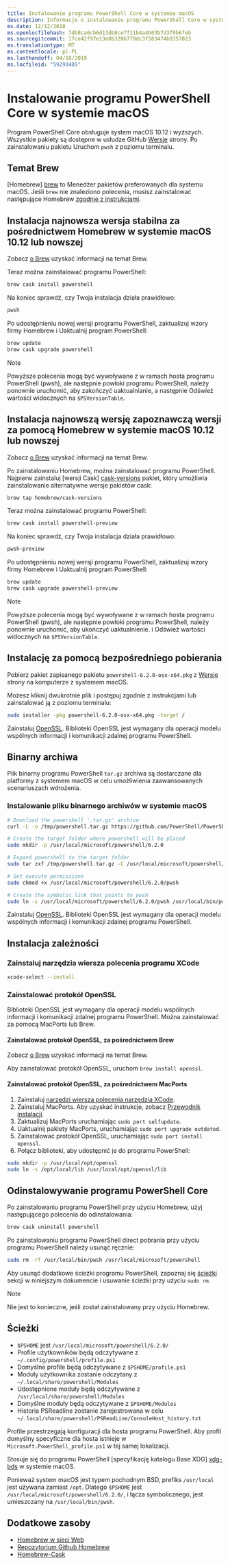 ```yaml
---
title: Instalowanie programu PowerShell Core w systemie macOS
description: Informacje o instalowaniu programu PowerShell Core w systemie macOS
ms.date: 12/12/2018
ms.openlocfilehash: 7db8ca0cb6d13db8ce7f11b4a4b03b7d3f9b6feb
ms.sourcegitcommit: 17ce42f97e13e8b3286779dc3f583474b0357023
ms.translationtype: MT
ms.contentlocale: pl-PL
ms.lasthandoff: 04/18/2019
ms.locfileid: "59293405"
---
```

# <a name="installing-powershell-core-on-macos"></a>Instalowanie programu PowerShell Core w systemie macOS

Program PowerShell Core obsługuje system macOS 10.12 i wyższych.
Wszystkie pakiety są dostępne w usłudze GitHub [Wersje][] strony.
Po zainstalowaniu pakietu Uruchom `pwsh` z poziomu terminalu.

## <a name="about-brew"></a>Temat Brew

[Homebrew] [ brew] to Menedżer pakietów preferowanych dla systemu macOS.
Jeśli `brew` nie znaleziono polecenia, musisz zainstalować następujące Homebrew [zgodnie z instrukcjami][brew].

## <a name="installation-of-latest-stable-release-via-homebrew-on-macos-1012-or-higher"></a>Instalacja najnowsza wersja stabilna za pośrednictwem Homebrew w systemie macOS 10.12 lub nowszej

Zobacz [o Brew](#about-brew) uzyskać informacji na temat Brew.

Teraz można zainstalować programu PowerShell:

```sh
brew cask install powershell
```

Na koniec sprawdź, czy Twoja instalacja działa prawidłowo:

```sh
pwsh
```

Po udostępnieniu nowej wersji programu PowerShell, zaktualizuj wzory firmy Homebrew i Uaktualnij program PowerShell:

```sh
brew update
brew cask upgrade powershell
```

> [!NOTE]
> Powyższe polecenia mogą być wywoływane z w ramach hosta programu PowerShell (pwsh), ale następnie powłoki programu PowerShell, należy ponownie uruchomić, aby zakończyć uaktualnianie, a następnie Odśwież wartości widocznych na `$PSVersionTable`.

[brew]: http://brew.sh/

## <a name="installation-of-latest-preview-release-via-homebrew-on-macos-1012-or-higher"></a>Instalacja najnowszą wersję zapoznawczą wersji za pomocą Homebrew w systemie macOS 10.12 lub nowszej

Zobacz [o Brew](#about-brew) uzyskać informacji na temat Brew.

Po zainstalowaniu Homebrew, można zainstalować programu PowerShell.
Najpierw zainstaluj [wersji Cask] [ cask-versions] pakiet, który umożliwia zainstalowanie alternatywne wersje pakietów cask:

```sh
brew tap homebrew/cask-versions
```

Teraz można zainstalować programu PowerShell:

```sh
brew cask install powershell-preview
```

Na koniec sprawdź, czy Twoja instalacja działa prawidłowo:

```sh
pwsh-preview
```

Po udostępnieniu nowej wersji programu PowerShell, zaktualizuj wzory firmy Homebrew i Uaktualnij program PowerShell:

```sh
brew update
brew cask upgrade powershell-preview
```

> [!NOTE]
> Powyższe polecenia mogą być wywoływane z w ramach hosta programu PowerShell (pwsh), ale następnie powłoki programu PowerShell, należy ponownie uruchomić, aby ukończyć uaktualnienie.
> i Odśwież wartości widocznych na `$PSVersionTable`.

## <a name="installation-via-direct-download"></a>Instalację za pomocą bezpośredniego pobierania

Pobierz pakiet zapisanego pakietu `powershell-6.2.0-osx-x64.pkg`
z [Wersje][] strony na komputerze z systemem macOS.

Możesz kliknij dwukrotnie plik i postępuj zgodnie z instrukcjami lub zainstalować ją z poziomu terminalu:

```sh
sudo installer -pkg powershell-6.2.0-osx-x64.pkg -target /
```

Zainstaluj [OpenSSL](#install-openssl). Biblioteki OpenSSL jest wymagany dla operacji modelu wspólnych informacji i komunikacji zdalnej programu PowerShell.

## <a name="binary-archives"></a>Binarny archiwa

Plik binarny programu PowerShell `tar.gz` archiwa są dostarczane dla platformy z systemem macOS w celu umożliwienia zaawansowanych scenariuszach wdrożenia.

### <a name="installing-binary-archives-on-macos"></a>Instalowanie pliku binarnego archiwów w systemie macOS

```sh
# Download the powershell '.tar.gz' archive
curl -L -o /tmp/powershell.tar.gz https://github.com/PowerShell/PowerShell/releases/download/v6.2.0/powershell-6.2.0-osx-x64.tar.gz

# Create the target folder where powershell will be placed
sudo mkdir -p /usr/local/microsoft/powershell/6.2.0

# Expand powershell to the target folder
sudo tar zxf /tmp/powershell.tar.gz -C /usr/local/microsoft/powershell/6.2.0

# Set execute permissions
sudo chmod +x /usr/local/microsoft/powershell/6.2.0/pwsh

# Create the symbolic link that points to pwsh
sudo ln -s /usr/local/microsoft/powershell/6.2.0/pwsh /usr/local/bin/pwsh
```

Zainstaluj [OpenSSL](#install-openssl). Biblioteki OpenSSL jest wymagany dla operacji modelu wspólnych informacji i komunikacji zdalnej programu PowerShell.

## <a name="installing-dependencies"></a>Instalacja zależności

### <a name="install-xcode-command-line-tools"></a>Zainstaluj narzędzia wiersza polecenia programu XCode

```sh
xcode-select --install
```

### <a name="install-openssl"></a>Zainstalować protokół OpenSSL

Biblioteki OpenSSL jest wymagany dla operacji modelu wspólnych informacji i komunikacji zdalnej programu PowerShell. Można zainstalować za pomocą MacPorts lub Brew.

#### <a name="install-openssl-via-brew"></a>Zainstalować protokół OpenSSL, za pośrednictwem Brew

Zobacz [o Brew](#about-brew) uzyskać informacji na temat Brew.

Aby zainstalować protokół OpenSSL, uruchom `brew install openssl`.

#### <a name="install-openssl-via-macports"></a>Zainstalować protokół OpenSSL, za pośrednictwem MacPorts

1. Zainstaluj [narzędzi wiersza polecenia narzędzia XCode](#install-xcode-command-line-tools).
1. Zainstaluj MacPorts.
   Aby uzyskać instrukcje, zobacz [Przewodnik instalacji](https://guide.macports.org/chunked/installing.macports.html).
1. Zaktualizuj MacPorts uruchamiając `sudo port selfupdate`.
1. Uaktualnij pakiety MacPorts, uruchamiając `sudo port upgrade outdated`.
1. Zainstalować protokół OpenSSL, uruchamiając `sudo port install openssl`.
1. Połącz biblioteki, aby udostępnić je do programu PowerShell:

```sh
sudo mkdir -p /usr/local/opt/openssl
sudo ln -s /opt/local/lib /usr/local/opt/openssl/lib
```

## <a name="uninstalling-powershell-core"></a>Odinstalowywanie programu PowerShell Core

Po zainstalowaniu programu PowerShell przy użyciu Homebrew, użyj następującego polecenia do odinstalowania:

```sh
brew cask uninstall powershell
```

Po zainstalowaniu programu PowerShell direct pobrania przy użyciu programu PowerShell należy usunąć ręcznie:

```sh
sudo rm -rf /usr/local/bin/pwsh /usr/local/microsoft/powershell
```

Aby usunąć dodatkowe ścieżki programu PowerShell, zapoznaj się [ścieżki](#paths) sekcji w niniejszym dokumencie i usuwanie ścieżki przy użyciu `sudo rm`.

> [!NOTE]
> Nie jest to konieczne, jeśli został zainstalowany przy użyciu Homebrew.

## <a name="paths"></a>Ścieżki

* `$PSHOME` jest `/usr/local/microsoft/powershell/6.2.0/`
* Profile użytkowników będą odczytywane z `~/.config/powershell/profile.ps1`
* Domyślne profile będą odczytywane z `$PSHOME/profile.ps1`
* Moduły użytkownika zostanie odczytany z `~/.local/share/powershell/Modules`
* Udostępnione moduły będą odczytywane z `/usr/local/share/powershell/Modules`
* Domyślne moduły będą odczytywane z `$PSHOME/Modules`
* Historia PSReadline zostanie zarejestrowana w celu `~/.local/share/powershell/PSReadLine/ConsoleHost_history.txt`

Profile przestrzegają konfiguracji dla hosta programu PowerShell.
Aby profil domyślny specyficzne dla hosta istnieje w `Microsoft.PowerShell_profile.ps1` w tej samej lokalizacji.

Stosuje się do programu PowerShell [specyfikację katalogu Base XDG] [ xdg-bds] w systemie macOS.

Ponieważ system macOS jest typem pochodnym BSD, prefiks `/usr/local` jest używana zamiast `/opt`.
Dlatego `$PSHOME` jest `/usr/local/microsoft/powershell/6.2.0/`, i łącza symbolicznego, jest umieszczany na `/usr/local/bin/pwsh`.

## <a name="additional-resources"></a>Dodatkowe zasoby

* [Homebrew w sieci Web][brew]
* [Repozytorium Github Homebrew][GitHub]
* [Homebrew-Cask][cask]

[brew]: http://brew.sh/
[Cask]: https://github.com/Homebrew/homebrew-cask
[cask-versions]: https://github.com/Homebrew/homebrew-cask-versions
[GitHub]: https://github.com/Homebrew
[Wersje]: https://github.com/PowerShell/PowerShell/releases/latest
[xdg-bds]: https://specifications.freedesktop.org/basedir-spec/basedir-spec-latest.html
